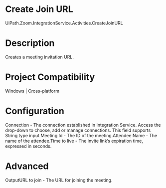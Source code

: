﻿# Create Join URL

UiPath.Zoom.IntegrationService.Activities.CreateJoinURL

# Description

Creates a meeting invitation URL.

# Project Compatibility

Windows | Cross-platform

# Configuration

Connection - The connection established in Integration Service. Access the drop-down to choose, add or manage connections. This field supports String type input.Meeting Id - The ID of the meeting.Attendee Name - The name of the attendee.Time to live - The invite link’s expiration time, expressed in seconds.

# Advanced

OutputURL to join - The URL for joining the meeting.
